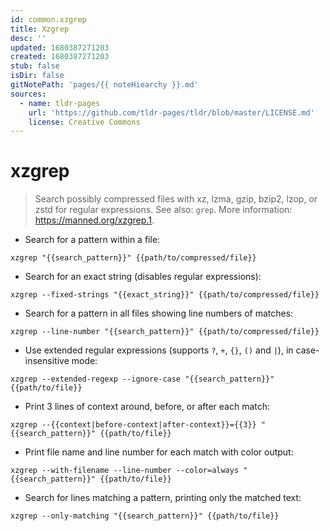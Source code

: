 ```yaml
---
id: common.xzgrep
title: Xzgrep
desc: ''
updated: 1680387271203
created: 1680387271203
stub: false
isDir: false
gitNotePath: 'pages/{{ noteHiearchy }}.md'
sources:
  - name: tldr-pages
    url: 'https://github.com/tldr-pages/tldr/blob/master/LICENSE.md'
    license: Creative Commons
---
```

# xzgrep

> Search possibly compressed files with xz, lzma, gzip, bzip2, lzop, or zstd for regular expressions.
> See also: `grep`.
> More information: <https://manned.org/xzgrep.1>.

- Search for a pattern within a file:

`xzgrep "{{search_pattern}}" {{path/to/compressed/file}}`

- Search for an exact string (disables regular expressions):

`xzgrep --fixed-strings "{{exact_string}}" {{path/to/compressed/file}}`

- Search for a pattern in all files showing line numbers of matches:

`xzgrep --line-number "{{search_pattern}}" {{path/to/compressed/file}}`

- Use extended regular expressions (supports `?`, `+`, `{}`, `()` and `|`), in case-insensitive mode:

`xzgrep --extended-regexp --ignore-case "{{search_pattern}}" {{path/to/file}}`

- Print 3 lines of context around, before, or after each match:

`xzgrep --{{context|before-context|after-context}}={{3}} "{{search_pattern}}" {{path/to/file}}`

- Print file name and line number for each match with color output:

`xzgrep --with-filename --line-number --color=always "{{search_pattern}}" {{path/to/file}}`

- Search for lines matching a pattern, printing only the matched text:

`xzgrep --only-matching "{{search_pattern}}" {{path/to/file}}`

